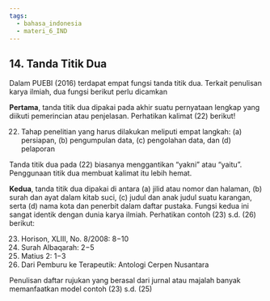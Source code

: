 ```yaml
---
tags:
  - bahasa_indonesia
  - materi_6_IND
---
```

## 14. Tanda Titik Dua

Dalam PUEBI (2016) terdapat empat fungsi tanda titik dua. Terkait penulisan karya ilmiah, dua fungsi berikut perlu dicamkan

**Pertama**, tanda titik dua dipakai pada akhir suatu pernyataan lengkap yang diikuti pemerincian atau penjelasan. Perhatikan kalimat (22) berikut!

22) Tahap penelitian yang harus dilakukan meliputi empat langkah: (a) persiapan, (b) pengumpulan data, (c) pengolahan data, dan (d) pelaporan
    
Tanda titik dua pada (22) biasanya menggantikan “yakni” atau “yaitu”. Penggunaan titik dua membuat kalimat itu lebih hemat.

**Kedua**, tanda titik dua dipakai di antara (a) jilid atau nomor dan halaman, (b) surah dan ayat dalam kitab suci, (c) judul dan anak judul suatu karangan, serta (d) nama kota dan penerbit dalam daftar pustaka. Fungsi kedua ini sangat identik dengan dunia karya ilmiah. 
Perhatikan contoh (23) s.d. (26) berikut:

23) Horison, XLIII, No. 8/2008: 8−10
24) Surah Albaqarah: 2−5
25) Matius 2: 1−3
26) Dari Pemburu ke Terapeutik: Antologi Cerpen Nusantara

Penulisan daftar rujukan yang berasal dari jurnal atau majalah banyak memanfaatkan model contoh (23) s.d. (25)